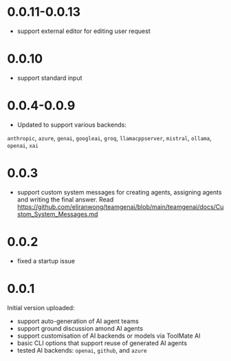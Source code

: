 # 0.0.11-0.0.13

* support external editor for editing user request

# 0.0.10

* support standard input

# 0.0.4-0.0.9

* Updated to support various backends:

`anthropic`, `azure`, `genai`, `googleai`, `groq`, `llamacppserver`, `mistral`, `ollama`, `openai`, `xai`

# 0.0.3

* support custom system messages for creating agents, assigning agents and writing the final answer.
    Read https://github.com/eliranwong/teamgenai/blob/main/teamgenai/docs/Custom_System_Messages.md

# 0.0.2

* fixed a startup issue

# 0.0.1

Initial version uploaded:
* support auto-generation of AI agent teams
* support ground discussion amond AI agents
* support customisation of AI backends or models via ToolMate AI
* basic CLI options that support reuse of generated AI agents
* tested AI backends: `openai`, `github`, and `azure`